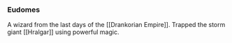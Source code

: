 ### Eudomes

A wizard from the last days of the [[Drankorian Empire]]. Trapped the storm giant [[Hralgar]] using powerful magic. 


